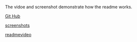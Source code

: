 
The vidoe and screenshot demonstrate how the readme works.


 [Git Hub](https://github.com/angelask/node1ask)

 [screenshots](https://github.com/angelask/node1ask/issues/1#issue-686808046)

 [readmevideo]( https://drive.google.com/file/d/1yIikOu9SgKHhtz-qTL8BrfJXHaNdMkBn/view?usp=sharing)

 




